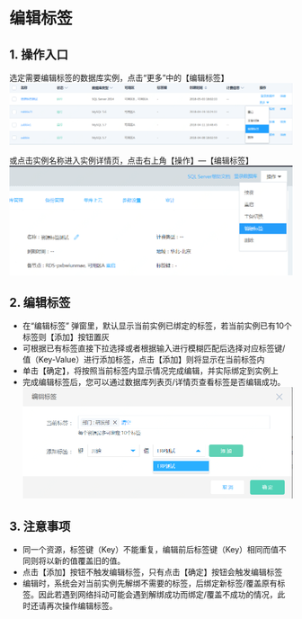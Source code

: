 # 编辑标签
## 1. 操作入口
选定需要编辑标签的数据库实例，点击“更多”中的【编辑标签】
![编辑标签1](../../../../../image/RDS/Edit-Tag-1.png)

或点击实例名称进入实例详情页，点击右上角【操作】—【编辑标签】
![编辑标签2](../../../../../image/RDS/Edit-Tag-2.png)

## 2. 编辑标签 
- 在“编辑标签” 弹窗里，默认显示当前实例已绑定的标签，若当前实例已有10个标签则【添加】按钮置灰
- 可根据已有标签直接下拉选择或者根据输入进行模糊匹配后选择对应标签键/值（Key-Value）进行添加标签，点击【添加】则将显示在当前标签内
- 单击【确定】，将按照当前标签内显示情况完成编辑，并实际绑定到实例上
- 完成编辑标签后，您可以通过数据库列表页/详情页查看标签是否编辑成功。
![编辑标签3](../../../../../image/RDS/Edit-Tag-3.png)

## 3. 注意事项
- 同一个资源，标签键（Key）不能重复，编辑前后标签键（Key）相同而值不同则将以新的值覆盖旧的值。
- 点击【添加】按钮不触发编辑标签，只有点击【确定】按钮会触发编辑标签
- 编辑时，系统会对当前实例先解绑不需要的标签，后绑定新标签/覆盖原有标签。因此若遇到网络抖动可能会遇到解绑成功而绑定/覆盖不成功的情况，此时还请再次操作编辑标签。
